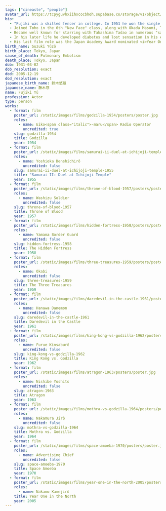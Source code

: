 ```yaml
---
tags: ["cineaste", "people"]
avatar_url: https://tcpyguvhxiihxcocbhoh.supabase.co/storage/v1/object/public/godzilla-cineaste-public/content/people/fujiki-yu/fujiki-yu.jpg
bio:
  - "Fujiki was a skilled fencer in college. In 1951 he won the single men's epee category of the All Japan Fencer's Championship."
  - Joined Toho in the 6th "New Face" class, along with Okada Masumi, Takarada Akira, Sahara Kenji, and Kouchi Momoko.
  - Became well known for starring with Takashima Tadao in numerous "salaryman" comedies. They would appear together in much the same fashion in both <i>King Kong vs. Godzilla</i> (1962) and <i>Atragon</i> (1963)
  - In his later life he developed diabetes and lost sensation in his extremities. He and his wife became active in campaigning for diabetes awareness.
  - His last film role was the Japan Academy Award nominated <i>Year One in the North</i> (2005), released a few months after his death.
birth_name: Suzuki Yûzô
birth_place: Tokyo, Japan
cause_of_death: Pulmonary Embolism
death_place: Tokyo, Japan
dob: 1931-03-02
dob_resolution: exact
dod: 2005-12-19
dod_resolution: exact
japanese_birth_name: 鈴木悠蔵
japanese_name: 藤木悠
name: Fujiki Yû
profession: Actor
type: person
works:
  - format: film
    poster_url: /static/images/films/godzilla-1954/posters/poster.jpg
    roles:
      - name: Eiko<span class="italic">-maru</span> Radio Operator
        uncredited: true
    slug: godzilla-1954
    title: Godzilla
    year: 1954
  - format: film
    poster_url: /static/images/films/samurai-ii-duel-at-ichijoji-temple-1955/posters/poster.jpg
    roles:
      - name: Yoshioka Denshichirô
        uncredited: false
    slug: samurai-ii-duel-at-ichijoji-temple-1955
    title: "Samurai II: Duel at Ichijoji Temple"
    year: 1955
  - format: film
    poster_url: /static/images/films/throne-of-blood-1957/posters/poster.jpg
    roles:
      - name: Washizu Soldier
        uncredited: false
    slug: throne-of-blood-1957
    title: Throne of Blood
    year: 1957
  - format: film
    poster_url: /static/images/films/hidden-fortress-1958/posters/poster.jpg
    roles:
      - name: Yamana Border Guard
        uncredited: false
    slug: hidden-fortress-1958
    title: The Hidden Fortress
    year: 1958
  - format: film
    poster_url: /static/images/films/three-treasures-1959/posters/poster.jpg
    roles:
      - name: Okabi
        uncredited: false
    slug: three-treasures-1959
    title: The Three Treasures
    year: 1959
  - format: film
    poster_url: /static/images/films/daredevil-in-the-castle-1961/posters/poster.jpg
    roles:
      - name: Hanawa Danemon
        uncredited: false
    slug: daredevil-in-the-castle-1961
    title: Daredevil in the Castle
    year: 1961
  - format: film
    poster_url: /static/images/films/king-kong-vs-godzilla-1962/posters/poster.jpg
    roles:
      - name: Furue Kinsaburô
        uncredited: false
    slug: king-kong-vs-godzilla-1962
    title: King Kong vs. Godzilla
    year: 1962
  - format: film
    poster_url: /static/images/films/atragon-1963/posters/poster.jpg
    roles:
      - name: Nishibe Yoshito
        uncredited: false
    slug: atragon-1963
    title: Atragon
    year: 1963
  - format: film
    poster_url: /static/images/films/mothra-vs-godzilla-1964/posters/poster.jpg
    roles:
      - name: Nakamura Jirô
        uncredited: false
    slug: mothra-vs-godzilla-1964
    title: Mothra vs. Godzilla
    year: 1964
  - format: film
    poster_url: /static/images/films/space-amoeba-1970/posters/poster.jpg
    roles:
      - name: Advertising Chief
        uncredited: false
    slug: space-amoeba-1970
    title: Space Amoeba
    year: 1970
  - format: film
    poster_url: /static/images/films/year-one-in-the-north-2005/posters/poster.jpg
    roles:
      - name: Nakano Kamejirô
    title: Year One in the North
    year: 2005
---
```

